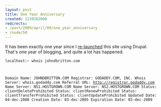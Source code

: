```yaml
--- 
layout: post
title: One Year Anniversary
created: 1239282000
redirects:
- /post/2009/april/09/one_year_anniversary
- /node/50
---
```

It has been exactly one year since I <a href="/post/2008/april/09/website_update">re-launched</a> this site using Drupal. That's one year of blogging, and quite a lot has happened.

<code language="bash">localhost:~ whois johndbritton.com

Domain Name: JOHNDBRITTON.COM
Registrar: GODADDY.COM, INC.
Whois Server: whois.godaddy.com
Referral URL: http://registrar.godaddy.com
Name Server: NS1.HOSTGROWN.COM
Name Server: NS2.HOSTGROWN.COM
Status: clientDeleteProhibited
Status: clientRenewProhibited
Status: clientTransferProhibited
Status: clientUpdateProhibited
Updated Date: 04-dec-2008
Creation Date: 03-dec-2005
Expiration Date: 03-dec-2009
</code>
